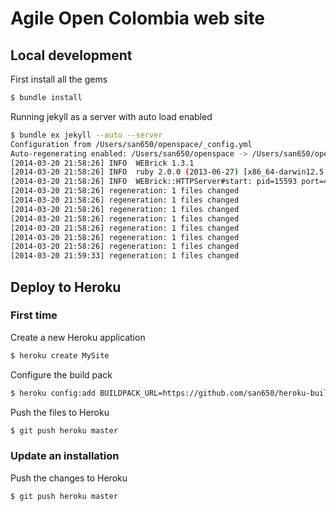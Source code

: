 # Agile Open Colombia web site

## Local development

First install all the gems

```sh
$ bundle install
```

Running jekyll as a server with auto load enabled

```sh
$ bundle ex jekyll --auto --server
Configuration from /Users/san650/openspace/_config.yml
Auto-regenerating enabled: /Users/san650/openspace -> /Users/san650/openspace/_site
[2014-03-20 21:58:26] INFO  WEBrick 1.3.1
[2014-03-20 21:58:26] INFO  ruby 2.0.0 (2013-06-27) [x86_64-darwin12.5.0]
[2014-03-20 21:58:26] INFO  WEBrick::HTTPServer#start: pid=15593 port=4000
[2014-03-20 21:58:26] regeneration: 1 files changed
[2014-03-20 21:58:26] regeneration: 1 files changed
[2014-03-20 21:58:26] regeneration: 1 files changed
[2014-03-20 21:58:26] regeneration: 1 files changed
[2014-03-20 21:58:26] regeneration: 1 files changed
[2014-03-20 21:58:26] regeneration: 1 files changed
[2014-03-20 21:58:26] regeneration: 1 files changed
[2014-03-20 21:59:33] regeneration: 1 files changed
```

## Deploy to Heroku

### First time

Create a new Heroku application

```sh
$ heroku create MySite
```

Configure the build pack

```sh
$ heroku config:add BUILDPACK_URL=https://github.com/san650/heroku-buildpack-ruby
```

Push the files to Heroku

```sh
$ git push heroku master
```

### Update an installation

Push the changes to Heroku

```sh
$ git push heroku master
```
